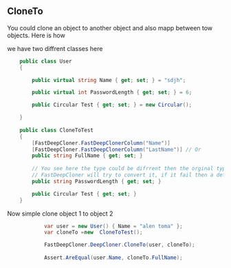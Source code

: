 ## CloneTo
You could clone an object to another object and also mapp between tow objects.
Here is how

we have two diffrent classes here

```csharp
    public class User 
    {

        public virtual string Name { get; set; } = "sdjh";

        public virtual int PasswordLength { get; set; } = 6;

        public Circular Test { get; set; } = new Circular();

    }
    
    public class CloneToTest
    {
        [FastDeepCloner.FastDeepClonerColumn("Name")] 
        [FastDeepCloner.FastDeepClonerColumn("LastName")] // Or
        public string FullName { get; set; }
        
        // You see here the type could be difrrent then the orginal type. 
        // FastDeepCloner will try to convert it, if it fail then a default value will be inserted insted
        public string PasswordLength { get; set; }

        public Circular Test { get; set; }
    }

```

Now simple clone object 1 to object 2

```csharp
            var user = new User() { Name = "alen toma" };
            var cloneTo =new  CloneToTest();

            FastDeepCloner.DeepCloner.CloneTo(user, cloneTo);
      
            Assert.AreEqual(user.Name, cloneTo.FullName);

```
